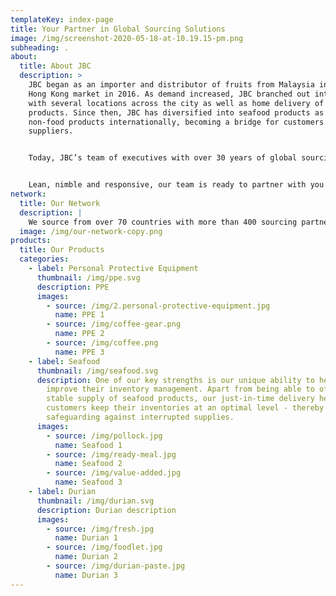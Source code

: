 ```yaml
---
templateKey: index-page
title: Your Partner in Global Sourcing Solutions
image: /img/screenshot-2020-05-18-at-10.19.15-pm.png
subheading: .
about:
  title: About JBC
  description: >
    JBC began as an importer and distributor of fruits from Malaysia into the
    Hong Kong market in 2016. As demand increased, JBC branched out into retail
    with several locations across the city as well as home delivery of its
    products. Since then, JBC has diversified into seafood products as well as
    non-food products internationally, becoming a bridge for customers and
    suppliers. 


    Today, JBC’s team of executives with over 30 years of global sourcing and processing experience is uniquely positioned to serve the diverse needs of an international clientele in both food and non-food sectors. Each customer is unique and is focused on its own set of opportunities. With our extensive knowledge in sourcing, processing, R&D, Quality Control, and supply chain management, we work hand in hand with you to help you capitalize on, and profit from those opportunities.


    Lean, nimble and responsive, our team is ready to partner with you to help grow your business.
network:
  title: Our Network
  description: |
    We source from over 70 countries with more than 400 sourcing partners
  image: /img/our-network-copy.png
products:
  title: Our Products
  categories:
    - label: Personal Protective Equipment
      thumbnail: /img/ppe.svg
      description: PPE
      images:
        - source: /img/2.personal-protective-equipment.jpg
          name: PPE 1
        - source: /img/coffee-gear.png
          name: PPE 2
        - source: /img/coffee.png
          name: PPE 3
    - label: Seafood
      thumbnail: /img/seafood.svg
      description: One of our key strengths is our unique ability to help customers
        improve their inventory management. Apart from being able to offer a
        stable supply of seafood products, our just-in-time delivery helps
        customers keep their inventories at an optimal level - thereby
        safeguarding against interrupted supplies.
      images:
        - source: /img/pollock.jpg
          name: Seafood 1
        - source: /img/ready-meal.jpg
          name: Seafood 2
        - source: /img/value-added.jpg
          name: Seafood 3
    - label: Durian
      thumbnail: /img/durian.svg
      description: Durian description
      images:
        - source: /img/fresh.jpg
          name: Durian 1
        - source: /img/foodlet.jpg
          name: Durian 2
        - source: /img/durian-paste.jpg
          name: Durian 3
---
```

